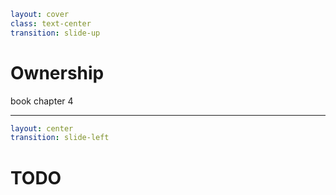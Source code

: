 ```yaml
layout: cover
class: text-center
transition: slide-up
```

# Ownership

book chapter 4

---

```yaml
layout: center
transition: slide-left
```

# TODO
